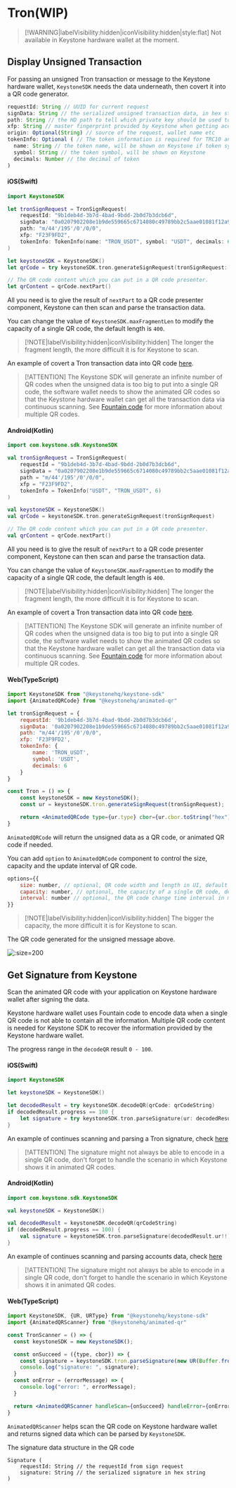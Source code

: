 # Tron(WIP)

> [!WARNING|labelVisibility:hidden|iconVisibility:hidden|style:flat]
> Not available in Keystone hardware wallet at the moment.

## Display Unsigned Transaction

For passing an unsigned Tron transaction or message to the Keystone hardware wallet,
`KeystoneSDK` needs the data underneath, then covert it into a QR code generator.

```js
requestId: String // UUID for current request
signData: String // the serialized unsigned transaction data, in hex string
path: String // the HD path to tell which private key should be used to sign the data
xfp: String // master fingerprint provided by Keystone when getting accounts
origin: Optional(String) // source of the request, wallet name etc
tokenInfo: Optional ( // The token information is required for TRC10 and TRC20 token transfer
  name: String // the token name, will be shown on Keystone if token symbol is not provided
  symbol: String // the token symbol, will be shown on Keystone
  decimals: Number // the decimal of token
)
```

<!-- tabs:start -->

#### **<span class="swift">iOS(Swift)</span>**

```swift
import KeystoneSDK

let tronSignRequest = TronSignRequest(
    requestId: "9b1deb4d-3b7d-4bad-9bdd-2b0d7b3dcb6d",
    signData: "0a0207902208e1b9de559665c6714080c49789bb2c5aae01081f12a9010a31747970652e676f6f676c65617069732e636f6d2f70726f746f636f6c2e54726967676572536d617274436f6e747261637412740a15418dfec1cde1fe6a9ec38a16c7d67073e3020851c0121541a614f803b6fd780986a42c78ec9c7f77e6ded13c2244a9059cbb0000000000000000000000009c0279f1bda9fc40a85f1b53c306602864533e7300000000000000000000000000000000000000000000000000000000000f424070c0b6e087bb2c90018094ebdc03",
    path: "m/44'/195'/0'/0/0",
    xfp: "F23F9FD2",
    tokenInfo: TokenInfo(name: "TRON_USDT", symbol: "USDT", decimals: 6)
)

let keystoneSDK = KeystoneSDK()
let qrCode = try keystoneSDK.tron.generateSignRequest(tronSignRequest: tronSignRequest)

// The QR code content which you can put in a QR code presenter.
let qrContent = qrCode.nextPart()
```

All you need is to give the result of `nextPart` to a QR code presenter component,
Keystone can then scan and parse the transaction data.

You can change the value of `KeystoneSDK.maxFragmentLen` to modify the capacity of a single QR code, the default length is `400`.

> [!NOTE|labelVisibility:hidden|iconVisibility:hidden]
> The longer the fragment length, the more difficult it is for Keystone to scan.

An example of covert a Tron transaction data into QR code [here](https://github.com/KeystoneHQ/keystone-sdk-ios-demo/blob/master/keystone-sdk-ios-demo/SignTransaction/Tron.swift).

> [!ATTENTION]
> The Keystone SDK will generate an infinite number of QR codes when the unsigned data is too big to put into a single QR code,
> the software wallet needs to show the animated QR codes so that the Keystone hardware wallet can get all the transaction data via continuous scanning.
> See [Fountain code](https://en.wikipedia.org/wiki/Fountain_code) for more information about multiple QR codes.


#### **<span class="kotlin">Android(Kotlin)</span>**

```kotlin
import com.keystone.sdk.KeystoneSDK

val tronSignRequest = TronSignRequest(
    requestId = "9b1deb4d-3b7d-4bad-9bdd-2b0d7b3dcb6d",
    signData = "0a0207902208e1b9de559665c6714080c49789bb2c5aae01081f12a9010a31747970652e676f6f676c65617069732e636f6d2f70726f746f636f6c2e54726967676572536d617274436f6e747261637412740a15418dfec1cde1fe6a9ec38a16c7d67073e3020851c0121541a614f803b6fd780986a42c78ec9c7f77e6ded13c2244a9059cbb0000000000000000000000009c0279f1bda9fc40a85f1b53c306602864533e7300000000000000000000000000000000000000000000000000000000000f424070c0b6e087bb2c90018094ebdc03",
    path = "m/44'/195'/0'/0/0",
    xfp = "F23F9FD2",
    tokenInfo = TokenInfo("USDT", "TRON_USDT", 6)
)

val keystoneSDK = KeystoneSDK()
val qrCode = keystoneSDK.tron.generateSignRequest(tronSignRequest)

// The QR code content which you can put in a QR code presenter.
val qrContent = qrCode.nextPart()
```

All you need is to give the result of `nextPart` to a QR code presenter component,
Keystone can then scan and parse the transaction data.

You can change the value of `KeystoneSDK.maxFragmentLen` to modify the capacity of a single QR code, the default length is `400`.

> [!NOTE|labelVisibility:hidden|iconVisibility:hidden]
> The longer the fragment length, the more difficult it is for Keystone to scan.

An example of covert a Tron transaction data into QR code [here](https://github.com/KeystoneHQ/keystone-sdk-android-demo/blob/master/app/src/main/kotlin/com/keystone/sdk/demo/PlayerFragment.kt).

> [!ATTENTION]
> The Keystone SDK will generate an infinite number of QR codes when the unsigned data is too big to put into a single QR code,
> the software wallet needs to show the animated QR codes so that the Keystone hardware wallet can get all the transaction data via continuous scanning.
> See [Fountain code](https://en.wikipedia.org/wiki/Fountain_code) for more information about multiple QR codes.

#### **<span class="typescript">Web(TypeScript)</span>**

```jsx
import KeystoneSDK from "@keystonehq/keystone-sdk"
import {AnimatedQRCode} from "@keystonehq/animated-qr"

let tronSignRequest = {
    requestId: '9b1deb4d-3b7d-4bad-9bdd-2b0d7b3dcb6d',
    signData: '0a0207902208e1b9de559665c6714080c49789bb2c5aae01081f12a9010a31747970652e676f6f676c65617069732e636f6d2f70726f746f636f6c2e54726967676572536d617274436f6e747261637412740a15418dfec1cde1fe6a9ec38a16c7d67073e3020851c0121541a614f803b6fd780986a42c78ec9c7f77e6ded13c2244a9059cbb0000000000000000000000009c0279f1bda9fc40a85f1b53c306602864533e7300000000000000000000000000000000000000000000000000000000000f424070c0b6e087bb2c90018094ebdc03',
    path: "m/44'/195'/0'/0/0",
    xfp: 'F23F9FD2',
    tokenInfo: {
        name: 'TRON_USDT',
        symbol: 'USDT',
        decimals: 6
    }
}

const Tron = () => {
    const keystoneSDK = new KeystoneSDK();
    const ur = keystoneSDK.tron.generateSignRequest(tronSignRequest);

    return <AnimatedQRCode type={ur.type} cbor={ur.cbor.toString("hex")}/>
}
```

`AnimatedQRCode` will return the unsigned data as a QR code, or animated QR code if needed.

You can add `option` to `AnimatedQRCode` component to control the size, capacity and the update interval of QR code.
```jsx
options={{
    size: number, // optional, QR code width and length in UI, default 180px
    capacity: number, // optional, the capacity of a single QR code, default 400 bytes per image
    interval: number // optional, the QR code change time interval in mill seconds for animated QR code, default 100ms
}}
```
> [!NOTE|labelVisibility:hidden|iconVisibility:hidden]
> The bigger the capacity, the more difficult it is for Keystone to scan.

<!-- tabs:end -->

The QR code generated for the unsigned message above.

![](/_media/sign-tron-trc20.png ':size=200')

## Get Signature from Keystone

Scan the animated QR code with your application on Keystone hardware wallet after signing the data.

Keystone hardware wallet uses Fountain code to encode data when a single QR code is not able to contain all the information.
Multiple QR code content is needed for Keystone SDK to recover the information provided by the Keystone hardware wallet.

The progress range in the `decodeQR` result `0 - 100`.

<!-- tabs:start -->

#### **<span class="swift">iOS(Swift)</span>**

```swift
import KeystoneSDK

let keystoneSDK = KeystoneSDK()

let decodedResult = try keystoneSDK.decodeQR(qrCode: qrCodeString)
if decodedResult.progress == 100 {
    let signature = try keystoneSDK.tron.parseSignature(ur: decodedResult.ur!)
}
```
An example of continues scanning and parsing a Tron signature, check [here](https://github.com/KeystoneHQ/keystone-sdk-ios-demo/blob/master/keystone-sdk-ios-demo/SignTransaction/Tron.swift)

> [!ATTENTION]
> The signature might not always be able to encode in a single QR code,
> don't forget to handle the scenario in which Keystone shows it in animated QR codes.


#### **<span class="kotlin">Android(Kotlin)</span>**

```kotlin
import com.keystone.sdk.KeystoneSDK

val keystoneSDK = KeystoneSDK()

val decodedResult = keystoneSDK.decodeQR(qrCodeString)
if (decodedResult.progress == 100) {
    val signature = keystoneSDK.tron.parseSignature(decodedResult.ur!!)
}
```

An example of continues scanning and parsing accounts data, check [here](https://github.com/KeystoneHQ/keystone-sdk-android-demo/blob/master/app/src/main/kotlin/com/keystone/sdk/demo/ScannerFragment.kt)

> [!ATTENTION]
> The signature might not always be able to encode in a single QR code,
> don't forget to handle the scenario in which Keystone shows it in animated QR codes.

#### **<span class="typescript">Web(TypeScript)</span>**

```jsx
import KeystoneSDK, {UR, URType} from "@keystonehq/keystone-sdk"
import {AnimatedQRScanner} from "@keystonehq/animated-qr"

const TronScanner = () => {
  const keystoneSDK = new KeystoneSDK();

  const onSucceed = ({type, cbor}) => {
    const signature = keystoneSDK.tron.parseSignature(new UR(Buffer.from(cbor, "hex"), type))
    console.log("signature: ", signature);
  }
  const onError = (errorMessage) => {
    console.log("error: ", errorMessage);
  }

  return <AnimatedQRScanner handleScan={onSucceed} handleError={onError} urTypes={[URType.TronSignature]} />
}
```

`AnimatedQRScanner` helps scan the QR code on Keystone hardware wallet and returns signed data which can be parsed by `KeystoneSDK`.

<!-- tabs:end -->

The signature data structure in the QR code
```
Signature (
    requestId: String // the requestId from sign request
    signature: String // the serialized signature in hex string
)
```
